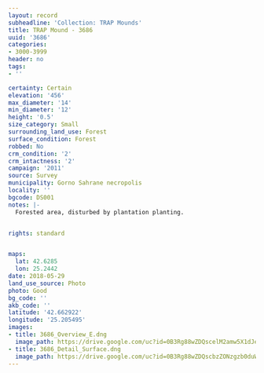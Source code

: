 ```yaml
---
layout: record
subheadline: 'Collection: TRAP Mounds'
title: TRAP Mound - 3686
uuid: '3686'
categories:
- 3000-3999
header: no
tags:
- ''

certainty: Certain
elevation: '456'
max_diameter: '14'
min_diameter: '12'
height: '0.5'
size_category: Small
surrounding_land_use: Forest
surface_condition: Forest
robbed: No
crm_condition: '2'
crm_intactness: '2'
campaign: '2011'
source: Survey
municipality: Gorno Sahrane necropolis
locality: ''
bgcode: DS001
notes: |-
  Forested area, disturbed by plantation planting.


rights: standard


maps:
  lat: 42.6285
  lon: 25.2442
date: 2018-05-29
land_use_source: Photo
photo: Good
bg_code: ''
akb_code: ''
latitude: '42.662922'
longitude: '25.205495'
images:
- title: 3686_Overview_E.dng
  image_path: https://drive.google.com/uc?id=0B3Rg88wZDQscelM2amw5X1dJeEE
- title: 3686_Detail_Surface.dng
  image_path: https://drive.google.com/uc?id=0B3Rg88wZDQscbzZONzgzb0duWTQ
---
```

